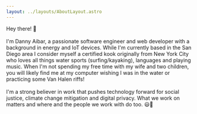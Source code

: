 ```yaml
---
layout: ../layouts/AboutLayout.astro
---
```

Hey there! 👋
<br/>
<br/>
I'm Danny Aibar, a passionate software engineer and web developer with a background in energy and IoT devices.  While I'm currently based in the San Diego area I consider myself a certified kook originally from New York City who loves all things water sports (surfing/kayaking), languages and playing music.  When I'm not spending my free time with my wife and two children, you will likely find me at my computer wishing I was in the water or practicing some Van Halen riffs!
<br/>
<br/>
I'm a strong believer in work that pushes technology forward for social justice, climate change mitigation and digital privacy.  What we work on matters and where and the people we work with do too. 😃🤙